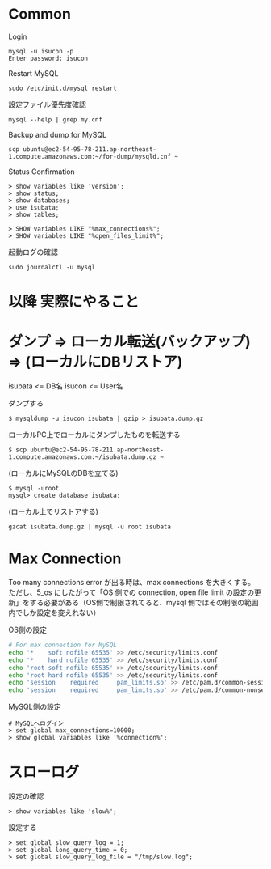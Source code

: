 # Common

Login

```
mysql -u isucon -p
Enter password: isucon
```

Restart MySQL

```
sudo /etc/init.d/mysql restart
```

設定ファイル優先度確認

```
mysql --help | grep my.cnf
```

Backup and dump for MySQL

```
scp ubuntu@ec2-54-95-78-211.ap-northeast-1.compute.amazonaws.com:~/for-dump/mysqld.cnf ~
```

Status Confirmation

```
> show variables like 'version';
> show status;
> show databases;
> use isubata;
> show tables;

> SHOW variables LIKE "%max_connections%";
> SHOW variables LIKE "%open_files_limit%";
```

起動ログの確認

```
sudo journalctl -u mysql
```

# 以降 実際にやること

# ダンプ => ローカル転送(バックアップ) => (ローカルにDBリストア)

isubata <= DB名
isucon <= User名


ダンプする

```
$ mysqldump -u isucon isubata | gzip > isubata.dump.gz
```

ローカルPC上でローカルにダンプしたものを転送する

```
$ scp ubuntu@ec2-54-95-78-211.ap-northeast-1.compute.amazonaws.com:~/isubata.dump.gz ~
```

(ローカルにMySQLのDBを立てる)

```
$ mysql -uroot
mysql> create database isubata;
```

(ローカル上でリストアする)

```
gzcat isubata.dump.gz | mysql -u root isubata
```

# Max Connection

Too many connections error が出る時は、max connections を大きくする。 ただし、5_os にしたがって「OS 側での connection, open file limit の設定の更新」をする必要がある（OS側で制限されてると、mysql 側ではその制限の範囲内でしか設定を変えれない）

OS側の設定

```bash
# For max connection for MySQL
echo '*    soft nofile 65535' >> /etc/security/limits.conf
echo '*    hard nofile 65535' >> /etc/security/limits.conf
echo 'root soft nofile 65535' >> /etc/security/limits.conf
echo 'root hard nofile 65535' >> /etc/security/limits.conf
echo 'session    required     pam_limits.so' >> /etc/pam.d/common-session
echo 'session    required     pam_limits.so' >> /etc/pam.d/common-nonsession
```

MySQL側の設定

```
# MySQLへログイン
> set global max_connections=10000;
> show global variables like '%connection%';
```

# スローログ

設定の確認

```
> show variables like 'slow%';
```

設定する

```
> set global slow_query_log = 1;
> set global long_query_time = 0;
> set global slow_query_log_file = "/tmp/slow.log";
```
